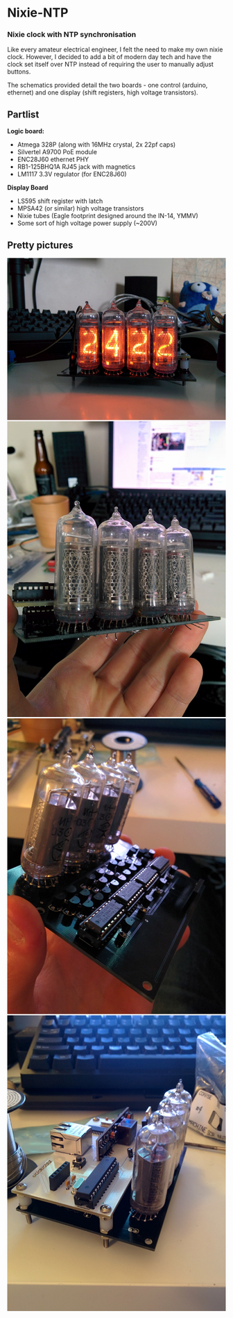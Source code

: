 # Nixie-NTP

### Nixie clock with NTP synchronisation

Like every amateur electrical engineer, I felt the need to make my own nixie
clock. However, I decided to add a bit of modern day tech and have the clock
set itself over NTP instead of requiring the user to manually adjust buttons.

The schematics provided detail the two boards - one control (arduino, ethernet)
and one display (shift registers, high voltage transistors).

## Partlist
**Logic board:**

- Atmega 328P (along with 16MHz crystal, 2x 22pf caps)
- Silvertel A9700 PoE module
- ENC28J60 ethernet PHY
- RB1-125BHQ1A RJ45 jack with magnetics
- LM1117 3.3V regulator (for ENC28J60)

**Display Board**

- LS595 shift register with latch
- MPSA42 (or similar) high voltage transistors
- Nixie tubes (Eagle footprint designed around the IN-14, YMMV)
- Some sort of high voltage power supply (~200V)

## Pretty pictures

![Active](/Pics/active.jpg?raw=true "It's alive")
![Display](/Pics/disp-front.jpg?raw=true "Forward display")
![Display Logic](/Pics/disp-back.jpg?raw=true "Display logic")
![Logic](/Pics/logic.jpg?raw=true "Logic board")
